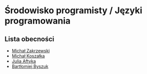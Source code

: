 # Środowisko programisty / Języki programowania

## Lista obecności

- [Michał Zakrzewski](https://github.com/ZakrzewskiM30/SPJP2024-2025)
- [Michał Koszałka](https://github.com/Majkel631)
- [Julia Aftyka](https://github.com/JAftyka/New)
- [Bartłomiej Byszuk](https://github.com/byszukb/Studies)
